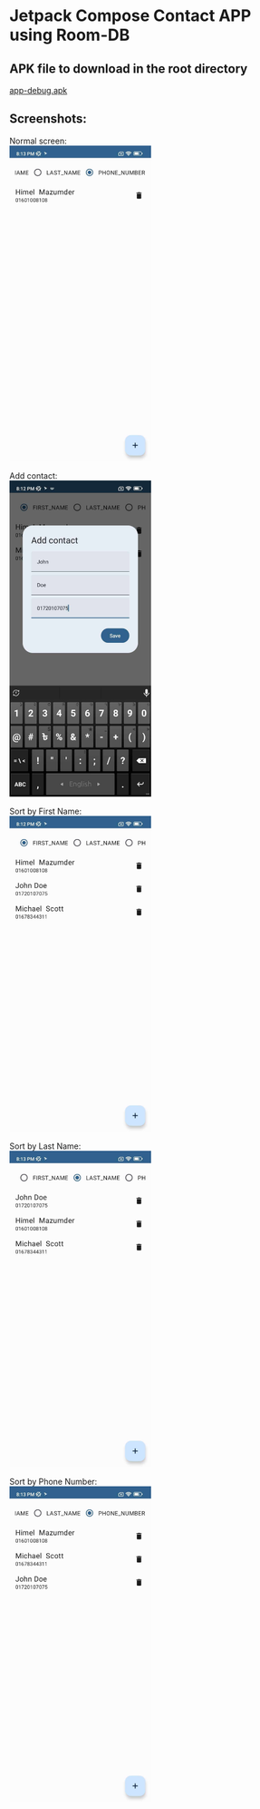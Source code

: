 # Jetpack Compose Contact APP using Room-DB
## APK file to download in the root directory
<a href="app-debug.apk">app-debug.apk</a>

## Screenshots:
Normal screen: <br>
<img src="1.jpg" width="250">

Add contact: <br>
<img src="2.jpg" width="250">

Sort by First Name: <br>
<img src="3.jpg" width="250">

Sort by Last Name: <br>
<img src="4.jpg" width="250">

Sort by Phone Number: <br>
<img src="5.jpg" width="250">
